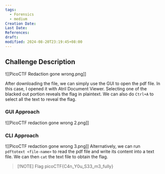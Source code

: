 ```yaml
---
tags:
  - Forensics
  - medium
Creation Date: 
Last Date: 
References: 
draft: 
modified: 2024-08-20T23:19:45+08:00
---
```


## Challenge Description 

![[PicoCTF Redaction gone wrong.png]]

After downloading the file, we can simply use the GUI to open the pdf file. In this case, I opened it with Atril Document Viewer. Selecting one of the blacked out portion reveals the flag in plaintext. We can also do `Ctrl+A` to select all the text to reveal the flag.

### GUI Approach
![[PicoCTF redaction gone wrong 2.png]]

### CLI Approach
![[PicoCTF redaction gone wrong 3.png]]
Alternatively, we can run `pdftotext <file-name>` to read the pdf file and write its content into a text file. We can then `cat` the text file to obtain the flag. 

> [!NOTE] Flag
>picoCTF{C4n_Y0u_S33_m3_fully}
